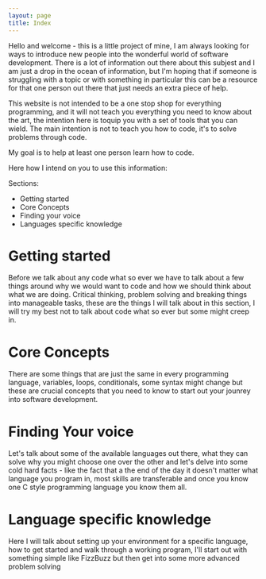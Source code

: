 ```yaml
---
layout: page
title: Index
---
```


Hello and welcome - this is a little project of mine, I am always looking for ways to introduce new people into the wonderful world of software development. There is a lot of information out there about this subjest and I am just a drop in the ocean of information, but I'm hoping that if someone is struggling with a topic or with something in particular this can be a resource for that one person out there that just needs an extra piece of help.

This website is not intended to be a one stop shop for everything programming, and it will not teach you everything you need to know about the art, the intention here is toquip you with a set of tools that you can wield. The main intention is not to teach you how to code, it's to solve problems through code.

My goal is to help at least one person learn how to code.

Here how I intend on you to use this information:

Sections: 

- Getting started
- Core Concepts
- Finding your voice
- Languages specific knowledge

# Getting started

Before we talk about any code what so ever we have to talk about a few things around why we would want to code and how we should think about what we are doing. Critical thinking, problem solving and breaking things into manageable tasks, these are the things I will talk about in this section, I will try my best not to talk about code what so ever but some might creep in.

# Core Concepts

There are some things that are just the same in every programming language, variables, loops, conditionals, some syntax might change but these are crucial concepts that you need to know to start out your jounrey into software development. 

# Finding Your voice

Let's talk about some of the available languages out there, what they can solve why you might choose one over the other and let's delve into some cold hard facts - like the fact that a the end of the day it doesn't matter what language you program in, most skills are transferable and once you know one C style programming language you know them all.

# Language specific knowledge

Here I will talk about setting up your environment for a specific language, how to get started and walk through a working program, I'll start out with something simple like FizzBuzz but then get into some more advanced problem solving
